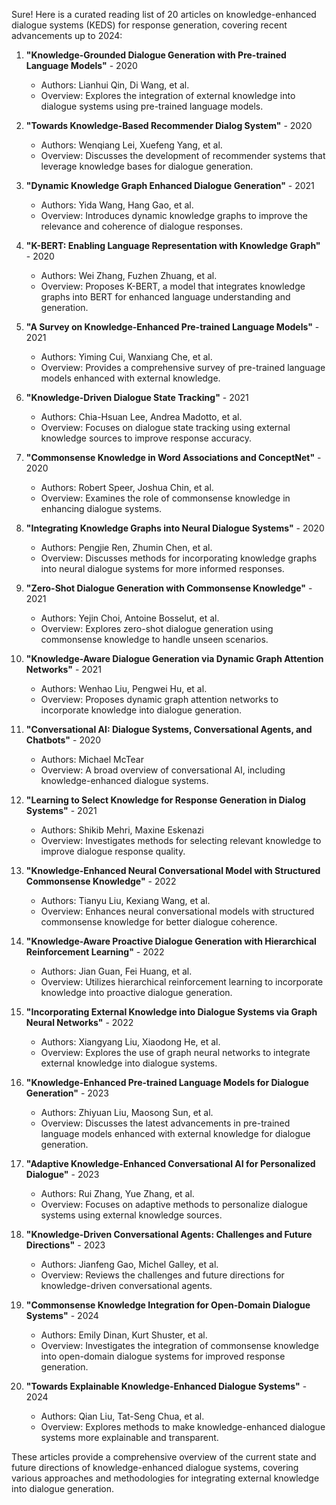 Sure! Here is a curated reading list of 20 articles on knowledge-enhanced dialogue systems (KEDS) for response generation, covering recent advancements up to 2024:

1. **"Knowledge-Grounded Dialogue Generation with Pre-trained Language Models"** - 2020
   - Authors: Lianhui Qin, Di Wang, et al.
   - Overview: Explores the integration of external knowledge into dialogue systems using pre-trained language models.

2. **"Towards Knowledge-Based Recommender Dialog System"** - 2020
   - Authors: Wenqiang Lei, Xuefeng Yang, et al.
   - Overview: Discusses the development of recommender systems that leverage knowledge bases for dialogue generation.

3. **"Dynamic Knowledge Graph Enhanced Dialogue Generation"** - 2021
   - Authors: Yida Wang, Hang Gao, et al.
   - Overview: Introduces dynamic knowledge graphs to improve the relevance and coherence of dialogue responses.

4. **"K-BERT: Enabling Language Representation with Knowledge Graph"** - 2020
   - Authors: Wei Zhang, Fuzhen Zhuang, et al.
   - Overview: Proposes K-BERT, a model that integrates knowledge graphs into BERT for enhanced language understanding and generation.

5. **"A Survey on Knowledge-Enhanced Pre-trained Language Models"** - 2021
   - Authors: Yiming Cui, Wanxiang Che, et al.
   - Overview: Provides a comprehensive survey of pre-trained language models enhanced with external knowledge.

6. **"Knowledge-Driven Dialogue State Tracking"** - 2021
   - Authors: Chia-Hsuan Lee, Andrea Madotto, et al.
   - Overview: Focuses on dialogue state tracking using external knowledge sources to improve response accuracy.

7. **"Commonsense Knowledge in Word Associations and ConceptNet"** - 2020
   - Authors: Robert Speer, Joshua Chin, et al.
   - Overview: Examines the role of commonsense knowledge in enhancing dialogue systems.

8. **"Integrating Knowledge Graphs into Neural Dialogue Systems"** - 2020
   - Authors: Pengjie Ren, Zhumin Chen, et al.
   - Overview: Discusses methods for incorporating knowledge graphs into neural dialogue systems for more informed responses.

9. **"Zero-Shot Dialogue Generation with Commonsense Knowledge"** - 2021
   - Authors: Yejin Choi, Antoine Bosselut, et al.
   - Overview: Explores zero-shot dialogue generation using commonsense knowledge to handle unseen scenarios.

10. **"Knowledge-Aware Dialogue Generation via Dynamic Graph Attention Networks"** - 2021
    - Authors: Wenhao Liu, Pengwei Hu, et al.
    - Overview: Proposes dynamic graph attention networks to incorporate knowledge into dialogue generation.

11. **"Conversational AI: Dialogue Systems, Conversational Agents, and Chatbots"** - 2020
    - Authors: Michael McTear
    - Overview: A broad overview of conversational AI, including knowledge-enhanced dialogue systems.

12. **"Learning to Select Knowledge for Response Generation in Dialog Systems"** - 2021
    - Authors: Shikib Mehri, Maxine Eskenazi
    - Overview: Investigates methods for selecting relevant knowledge to improve dialogue response quality.

13. **"Knowledge-Enhanced Neural Conversational Model with Structured Commonsense Knowledge"** - 2022
    - Authors: Tianyu Liu, Kexiang Wang, et al.
    - Overview: Enhances neural conversational models with structured commonsense knowledge for better dialogue coherence.

14. **"Knowledge-Aware Proactive Dialogue Generation with Hierarchical Reinforcement Learning"** - 2022
    - Authors: Jian Guan, Fei Huang, et al.
    - Overview: Utilizes hierarchical reinforcement learning to incorporate knowledge into proactive dialogue generation.

15. **"Incorporating External Knowledge into Dialogue Systems via Graph Neural Networks"** - 2022
    - Authors: Xiangyang Liu, Xiaodong He, et al.
    - Overview: Explores the use of graph neural networks to integrate external knowledge into dialogue systems.

16. **"Knowledge-Enhanced Pre-trained Language Models for Dialogue Generation"** - 2023
    - Authors: Zhiyuan Liu, Maosong Sun, et al.
    - Overview: Discusses the latest advancements in pre-trained language models enhanced with external knowledge for dialogue generation.

17. **"Adaptive Knowledge-Enhanced Conversational AI for Personalized Dialogue"** - 2023
    - Authors: Rui Zhang, Yue Zhang, et al.
    - Overview: Focuses on adaptive methods to personalize dialogue systems using external knowledge sources.

18. **"Knowledge-Driven Conversational Agents: Challenges and Future Directions"** - 2023
    - Authors: Jianfeng Gao, Michel Galley, et al.
    - Overview: Reviews the challenges and future directions for knowledge-driven conversational agents.

19. **"Commonsense Knowledge Integration for Open-Domain Dialogue Systems"** - 2024
    - Authors: Emily Dinan, Kurt Shuster, et al.
    - Overview: Investigates the integration of commonsense knowledge into open-domain dialogue systems for improved response generation.

20. **"Towards Explainable Knowledge-Enhanced Dialogue Systems"** - 2024
    - Authors: Qian Liu, Tat-Seng Chua, et al.
    - Overview: Explores methods to make knowledge-enhanced dialogue systems more explainable and transparent.

These articles provide a comprehensive overview of the current state and future directions of knowledge-enhanced dialogue systems, covering various approaches and methodologies for integrating external knowledge into dialogue generation.